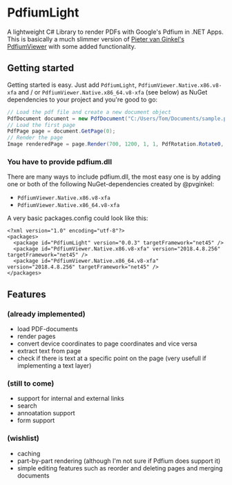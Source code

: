# PdfiumLight
A lightweight C# Library to render PDFs with Google's Pdfium in .NET Apps. This is basically a much slimmer version of [Pieter van Ginkel's PdfiumViewer](https://github.com/pvginkel/PdfiumViewer) with some added functionality. 

## Getting started
Getting started is easy. Just add `PdfiumLight`, `PdfiumViewer.Native.x86.v8-xfa` and / or `PdfiumViewer.Native.x86_64.v8-xfa` (see below) as  NuGet dependencies to your project and you're good to go:
```c#
// Load the pdf file and create a new document object
PdfDocument document = new PdfDocument("C:/Users/Tom/Documents/sample.pdf");
// Load the first page
PdfPage page = document.GetPage(0);
// Render the page
Image renderedPage = page.Render(700, 1200, 1, 1, PdfRotation.Rotate0, PdfRenderFlags.None);
 ```
### You have to provide pdfium.dll
There are many ways to include pdfium.dll, the most easy one is by adding one or both of the following NuGet-dependencies created by @pvginkel:

- `PdfiumViewer.Native.x86.v8-xfa` 
- `PdfiumViewer.Native.x86_64.v8-xfa`

A very basic packages.config could look like this:
```xm
<?xml version="1.0" encoding="utf-8"?>
<packages>
  <package id="PdfiumLight" version="0.0.3" targetFramework="net45" />
  <package id="PdfiumViewer.Native.x86.v8-xfa" version="2018.4.8.256" targetFramework="net45" />
  <package id="PdfiumViewer.Native.x86_64.v8-xfa" version="2018.4.8.256" targetFramework="net45" />
</packages>
```
## Features
### (already implemented)
- load PDF-documents
- render pages
- convert device coordinates to page coordinates and vice versa
- extract text from page
- check if there is text at a specific point on the page  (very usefull if implementing a text layer)
### (still to come)
- support for internal and external links
- search
- annoatation support
- form support
### (wishlist)
- caching
- part-by-part rendering (although I'm not sure if Pdfium does support it)
- simple editing features such as reorder and deleting pages and merging documents
